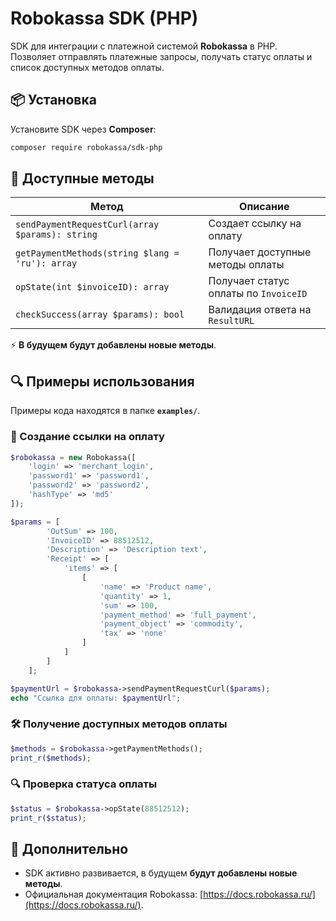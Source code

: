 # Robokassa SDK (PHP)

SDK для интеграции с платежной системой **Robokassa** в PHP.  
Позволяет отправлять платежные запросы, получать статус оплаты и список доступных методов оплаты.

## 📦 Установка
Установите SDK через **Composer**:
```sh
composer require robokassa/sdk-php
```

## 🚀 Доступные методы
| Метод | Описание |
|--------|----------|
| `sendPaymentRequestCurl(array $params): string` | Создает ссылку на оплату |
| `getPaymentMethods(string $lang = 'ru'): array` | Получает доступные методы оплаты |
| `opState(int $invoiceID): array` | Получает статус оплаты по `InvoiceID` |
| `checkSuccess(array $params): bool` | Валидация ответа на `ResultURL` |


⚡ **В будущем будут добавлены новые методы**.

## 🔍 Примеры использования
Примеры кода находятся в папке **`examples/`**.

### 🔗 Создание ссылки на оплату
```php
$robokassa = new Robokassa([
    'login' => 'merchant_login',
    'password1' => 'password1',
    'password2' => 'password2',
    'hashType' => 'md5'
]);

$params = [
        'OutSum' => 100,
        'InvoiceID' => 88512512,
        'Description' => 'Description text',
        'Receipt' => [
            'items' => [
                [
                    'name' => 'Product name',
                    'quantity' => 1,
                    'sum' => 100,
                    'payment_method' => 'full_payment',
                    'payment_object' => 'commodity',
                    'tax' => 'none'
                ]
            ]
        ]
    ];

$paymentUrl = $robokassa->sendPaymentRequestCurl($params);
echo "Ссылка для оплаты: $paymentUrl";
```

### 🛠 Получение доступных методов оплаты
```php
$methods = $robokassa->getPaymentMethods();
print_r($methods);
```

### 🔍 Проверка статуса оплаты
```php
$status = $robokassa->opState(88512512);
print_r($status);
```

## 📌 Дополнительно
- SDK активно развивается, в будущем **будут добавлены новые методы**.
- Официальная документация Robokassa: [https://docs.robokassa.ru/](https://docs.robokassa.ru/).